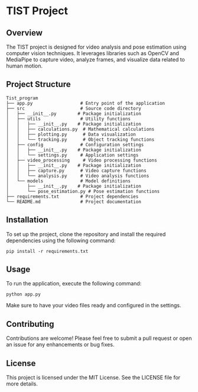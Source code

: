 # TIST Project

## Overview
The TIST project is designed for video analysis and pose estimation using computer vision techniques. It leverages libraries such as OpenCV and MediaPipe to capture video, analyze frames, and visualize data related to human motion.

## Project Structure
```
Tist_program
├── app.py                  # Entry point of the application
├── src                     # Source code directory
│   ├── __init__.py        # Package initialization
│   ├── utils               # Utility functions
│   │   ├── __init__.py    # Package initialization
│   │   ├── calculations.py  # Mathematical calculations
│   │   ├── plotting.py      # Data visualization
│   │   └── tracking.py      # Object tracking functions
│   ├── config              # Configuration settings
│   │   ├── __init__.py    # Package initialization
│   │   └── settings.py     # Application settings
│   ├── video_processing     # Video processing functions
│   │   ├── __init__.py    # Package initialization
│   │   ├── capture.py      # Video capture functions
│   │   └── analysis.py     # Video analysis functions
│   └── models              # Model definitions
│       ├── __init__.py    # Package initialization
│       └── pose_estimation.py # Pose estimation functions
├── requirements.txt        # Project dependencies
└── README.md               # Project documentation
```

## Installation
To set up the project, clone the repository and install the required dependencies using the following command:

```
pip install -r requirements.txt
```

## Usage
To run the application, execute the following command:

```
python app.py
```

Make sure to have your video files ready and configured in the settings.

## Contributing
Contributions are welcome! Please feel free to submit a pull request or open an issue for any enhancements or bug fixes.

## License
This project is licensed under the MIT License. See the LICENSE file for more details.